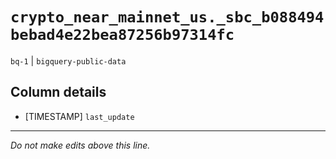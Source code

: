 # `crypto_near_mainnet_us._sbc_b088494bebad4e22bea87256b97314fc`
`bq-1` | `bigquery-public-data`

## Column details
* [TIMESTAMP] `last_update`

-------------------------------------------------------------------------------
*Do not make edits above this line.*
